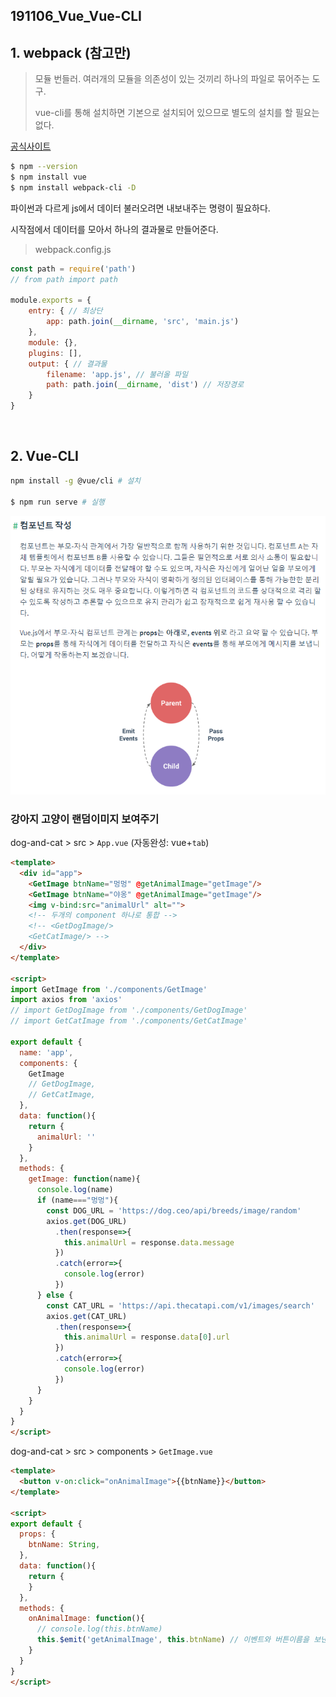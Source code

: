 ## 191106_Vue_Vue-CLI

## 1. webpack (참고만)

> 모듈 번들러. 여러개의 모듈을 의존성이 있는 것끼리 하나의 파일로 묶어주는 도구.
>
> vue-cli를 통해 설치하면 기본으로 설치되어 있으므로 별도의 설치를 할 필요는 없다.

[공식사이트](https://webpack.js.org/)

```bash
$ npm --version
$ npm install vue
$ npm install webpack-cli -D
```

파이썬과 다르게 js에서 데이터 불러오려면 내보내주는 명령이 필요하다.

시작점에서 데이터를 모아서 하나의 결과물로 만들어준다.

> webpack.config.js

```js
const path = require('path')
// from path import path

module.exports = {
    entry: { // 최상단 
        app: path.join(__dirname, 'src', 'main.js')
    },
    module: {},
    plugins: [],
    output: { // 결과물
        filename: 'app.js', // 불러올 파일
        path: path.join(__dirname, 'dist') // 저장경로
    } 
}
```

<br>

## 2. Vue-CLI

```bash
npm install -g @vue/cli # 설치

$ npm run serve # 실행
```

![1573025893833](assets/1573025893833.png)

### 강아지 고양이 랜덤이미지 보여주기

dog-and-cat > src > `App.vue` 	(자동완성: vue+`tab`)

```html
<template>
  <div id="app">
    <GetImage btnName="멍멍" @getAnimalImage="getImage"/>
    <GetImage btnName="야옹" @getAnimalImage="getImage"/>
    <img v-bind:src="animalUrl" alt="">
    <!-- 두개의 component 하나로 통합 -->
    <!-- <GetDogImage/>
    <GetCatImage/> -->
  </div>
</template>

<script>
import GetImage from './components/GetImage'
import axios from 'axios'
// import GetDogImage from './components/GetDogImage'
// import GetCatImage from './components/GetCatImage'

export default {
  name: 'app',
  components: {
    GetImage
    // GetDogImage,
    // GetCatImage,
  },
  data: function(){
    return {
      animalUrl: ''
    }
  },
  methods: {
    getImage: function(name){
      console.log(name)
      if (name==="멍멍"){
        const DOG_URL = 'https://dog.ceo/api/breeds/image/random'
        axios.get(DOG_URL)
          .then(response=>{
            this.animalUrl = response.data.message
          })
          .catch(error=>{
            console.log(error)
          })
      } else {
        const CAT_URL = 'https://api.thecatapi.com/v1/images/search'
        axios.get(CAT_URL)
          .then(response=>{
            this.animalUrl = response.data[0].url
          })
          .catch(error=>{
            console.log(error)
          })
      }
    }
  }
}
</script>
```

dog-and-cat > src > components > `GetImage.vue` 

```html
<template>
  <button v-on:click="onAnimalImage">{{btnName}}</button>
</template>

<script>
export default {
  props: {
    btnName: String,
  },
  data: function(){
    return {
    }
  }, 
  methods: {
    onAnimalImage: function(){
      // console.log(this.btnName)
      this.$emit('getAnimalImage', this.btnName) // 이벤트와 버튼이름을 보낸다.
    }
  }
}
</script>
```